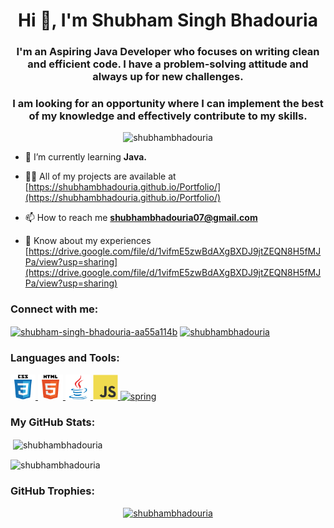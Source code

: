 
<h1 align="center">Hi 👋, I'm Shubham Singh Bhadouria</h1>
<h3 align="center">I'm an Aspiring Java Developer who focuses on writing clean and efficient code. I have a problem-solving attitude and  always up for new challenges. </h3>
<h3 align="center">I am looking for an opportunity where I can implement the best of my knowledge and effectively contribute to my skills.</h3>
<p align="center"> <img src="https://komarev.com/ghpvc/?username=shubhambhadouria&label=Profile%20views&color=0e75b6&style=flat" alt="shubhambhadouria" /> </p>


- 🌱 I’m currently learning **Java.**

- 👨‍💻 All of my projects are available at [https://shubhambhadouria.github.io/Portfolio/](https://shubhambhadouria.github.io/Portfolio/)

- 📫 How to reach me **shubhambhadouria07@gmail.com**

- 📄 Know about my experiences [https://drive.google.com/file/d/1vifmE5zwBdAXgBXDJ9jtZEQN8H5fMJPa/view?usp=sharing](https://drive.google.com/file/d/1vifmE5zwBdAXgBXDJ9jtZEQN8H5fMJPa/view?usp=sharing)

<h3 align="left">Connect with me:</h3>
<p align="left">
<a href="https://linkedin.com/in/shubham-singh-bhadouria-aa55a114b" target="blank"><img align="center" src="https://raw.githubusercontent.com/rahuldkjain/github-profile-readme-generator/master/src/images/icons/Social/linked-in-alt.svg" alt="shubham-singh-bhadouria-aa55a114b" height="30" width="40" /></a>
<a href="https://www.leetcode.com/shubhambhadouria" target="blank"><img align="center" src="https://raw.githubusercontent.com/rahuldkjain/github-profile-readme-generator/master/src/images/icons/Social/leet-code.svg" alt="shubhambhadouria" height="30" width="40" /></a>
</p>

<h3 align="left">Languages and Tools:</h3>
<p align="left"> <a href="https://www.w3schools.com/css/" target="_blank" rel="noreferrer"> <img src="https://raw.githubusercontent.com/devicons/devicon/master/icons/css3/css3-original-wordmark.svg" alt="css3" width="40" height="40"/> </a> <a href="https://www.w3.org/html/" target="_blank" rel="noreferrer"> <img src="https://raw.githubusercontent.com/devicons/devicon/master/icons/html5/html5-original-wordmark.svg" alt="html5" width="40" height="40"/> </a> <a href="https://www.java.com" target="_blank" rel="noreferrer"> <img src="https://raw.githubusercontent.com/devicons/devicon/master/icons/java/java-original.svg" alt="java" width="40" height="40"/> </a> <a href="https://developer.mozilla.org/en-US/docs/Web/JavaScript" target="_blank" rel="noreferrer"> <img src="https://raw.githubusercontent.com/devicons/devicon/master/icons/javascript/javascript-original.svg" alt="javascript" width="40" height="40"/> </a> <a href="https://spring.io/" target="_blank" rel="noreferrer"> <img src="https://www.vectorlogo.zone/logos/springio/springio-icon.svg" alt="spring" width="40" height="40"/> </a> </p>



<h3 align="left">My GitHub Stats:</h3>

<p>&nbsp;<img align="center" src="https://github-readme-stats.vercel.app/api?username=shubhambhadouria&show_icons=true&border_radius=0&theme=dark" alt="shubhambhadouria" /></p>

<p><img align="center" src="https://github-readme-streak-stats.herokuapp.com/?user=shubhambhadouria&theme=dark" alt="shubhambhadouria" /></p>


<h3 align="left">GitHub Trophies:</h3>
<p align="center"> <a href="https://github.com/ryo-ma/github-profile-trophy"><img src="https://github-profile-trophy.vercel.app/?username=shubhambhadouria&layout=compact&theme=onedark" alt="shubhambhadouria" /></a> </p>
